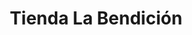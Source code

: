 ---
title: "Tienda La Bendición"
url: /zona-12-guatemala-city/tienda-la-bendicion/
shop: Lebensmittel
---